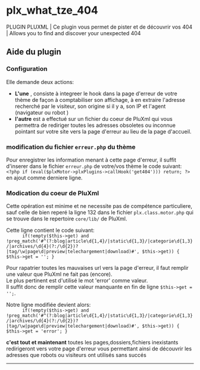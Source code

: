 # plx_what_tze_404
PLUGIN PLUXML | Ce plugin vous permet de pister et de découvrir vos 404 | Allows you to find and discover your unexpected 404

<div id="help">
<h2>Aide du plugin</h2>	
<h3>Configuration</h3>
  <p>Elle demande deux actions:</p>
  <ul>
    <li> <b>L'une</b> , consiste à integreer le hook dans la page d'erreur de votre thème de façon à comptabiliser son affichage, à en extraire l'adresse recherché par le visiteur, son origine si il y a,  son IP et l'agent (navigateur ou robot ) </li>
    <li> <b>l'autre</b> est a effectué sur un fichier du coeur de PluXml qui vous permettra de rediriger toutes les adresses obsoletes ou inconnue pointant sur votre site vers la page d'erreur au lieu de la page d'accueil.</li>
  </ul>
  <h3>modification du fichier <code>erreur.php</code> du thème </h3>
  <p>Pour enregistrer les information menant à cette page d'erreur, il suffit d'inserer dans le fichier <code>erreur.php</code> de votre/vos thème le code suivant:<br>
<code>&lt;?php if (eval($plxMotor->plxPlugins->callHook('get404'))) return; ?></code><br> en ajout comme derniere ligne.</p>
  <h3>Modication du coeur de PluXml</h3>
  <p>Cette opération est minime et ne necessite pas de compétence particuliere, sauf celle de bien reperé la ligne 132 dans le fichier <code>plx.class.motor.php</code> qui se trouve dans le repertoire <code>core/lib/</code> de PluXml.</p>
  <p> Cette ligne contient le code suivant:<br>
    <code>		if(!empty($this->get) and !preg_match('#^(?:blog|article\d{1,4}/|static\d{1,3}/|categorie\d{1,3}/|archives/\d{4}(?:/\d{2})?|tag/\w|page\d|preview|telechargement|download)#', $this->get)) { $this->get = ''; }</code></p> 
  <p>Pour  rapatrier toutes les mauvaises url  vers la page d'erreur, il faut remplir une valeur que PluXml ne fait pas (encore). <br>Le plus pertinent est d'utilisé le mot 'error' comme valeur. <br>Il suffit donc de remplir cette valeur manquante en fin de ligne <code>$this->get = '';</code>.</p>
<p>  Notre ligne modifiée devient alors:<br>
    <code>		if(!empty($this->get) and !preg_match('#^(?:blog|article\d{1,4}/|static\d{1,3}/|categorie\d{1,3}/|archives/\d{4}(?:/\d{2})?|tag/\w|page\d|preview|telechargement|download)#', $this->get)) { $this->get = 'error'; }</code></p>
  
  <p>
    <b>c'est tout et maintenant</b> toutes les pages,dossiers,fichiers inexistants redirigeront vers votre page d'erreur vous permettant ainsi de découvrir les adresses que robots ou visiteurs ont utilisés sans succés
    </p> 
<hr>
</div>
